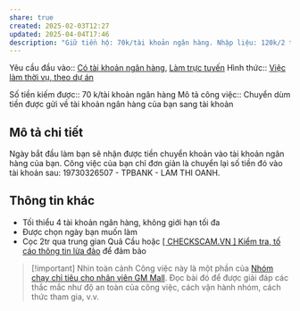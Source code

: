 ```yaml
---
share: true
created: 2025-02-03T12:27
updated: 2025-04-04T17:46
description: "Giữ tiền hộ: 70k/tài khoản ngân hàng. Nhập liệu: 120k/2 tiếng"
---
```

Yêu cầu đầu vào:: [Có tài khoản ngân hàng](../../../../1%20Y%C3%AAu%20c%E1%BA%A7u%20%C4%91%E1%BA%A7u%20v%C3%A0o/C%C3%B3%20t%C3%A0i%20kho%E1%BA%A3n%20ng%C3%A2n%20h%C3%A0ng.md), [Làm trực tuyến](../../../../1%20Y%C3%AAu%20c%E1%BA%A7u%20%C4%91%E1%BA%A7u%20v%C3%A0o/Theo%20t%C3%ADnh%20ch%E1%BA%A5t%20c%C3%B4ng%20vi%E1%BB%87c/L%C3%A0m%20tr%E1%BB%B1c%20tuy%E1%BA%BFn.md)
Hình thức:: [Việc làm thời vụ, theo dự án](../../../../2%20H%C3%ACnh%20th%E1%BB%A9c/Vi%E1%BB%87c%20l%C3%A0m%20th%E1%BB%9Di%20v%E1%BB%A5,%20theo%20d%E1%BB%B1%20%C3%A1n.md)

Số tiền kiếm được:: 70 k/tài khoản ngân hàng
Mô tả công việc:: Chuyển dùm tiền được gửi về tài khoản ngân hàng của bạn sang tài khoản 

## Mô tả chi tiết
Ngày bắt đầu làm bạn sẽ nhận được tiền chuyển khoản vào tài khoản ngân hàng của bạn. Công việc của bạn chỉ đơn giản là chuyển lại số tiền đó vào tài khoản sau: 19730326507 - TPBANK - LAM THI OANH. 

## Thông tin khác
- Tối thiểu 4 tài khoản ngân hàng, không giới hạn tối đa
- Được chọn ngày bạn muốn làm
- Cọc 2tr qua trung gian Quả Cầu hoặc [\[ CHECKSCAM.VN \] Kiểm tra, tố cáo thông tin lừa đảo](https://checkscam.vn/) để đảm bảo

> [!important] Nhìn toàn cảnh
> Công việc này là một phần của [Nhóm chạy chỉ tiêu cho nhân viên GM Mall](./index.md). Đọc bài đó để được giải đáp các thắc mắc như độ an toàn của công việc, cách vận hành nhóm, cách thức tham gia, v.v.